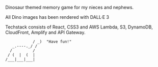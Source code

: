 Dinosaur themed memory game for my nieces and nephews.

All Dino images has been rendered with DALL·E 3

Techstack consists of React, CSS3 and AWS Lambda, S3, DynamoDB, CloudFront, Amplify and API Gateway.

                / _)  "Have fun!"
       _.----._/ /
      /         /
     / (  |  (  |
    /___|___|___|

